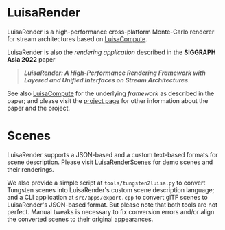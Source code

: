 # LuisaRender

LuisaRender is a high-performance cross-platform Monte-Carlo renderer for stream architectures based
on [LuisaCompute](https://github.com/LuisaGroup/LuisaCompute).

LuisaRender is also the *rendering application* described in the **SIGGRAPH Asia 2022** paper
> ***LuisaRender: A High-Performance Rendering Framework with Layered and Unified Interfaces on Stream Architectures***.

See also [LuisaCompute](https://github.com/LuisaGroup/LuisaCompute) for the underlying *framework* as described in the paper; and please visit the [project page](https://luisa-render.com) for other information about the paper and the project.

# Scenes

LuisaRender supports a JSON-based and a custom text-based formats for scene description. Please visit [LuisaRenderScenes](https://github.com/LuisaGroup/LuisaRenderScenes) for demo scenes and their renderings.

We also provide a simple script at `tools/tungsten2luisa.py` to convert Tungsten scenes into LuisaRender's custom scene description language; and a CLI application at `src/apps/export.cpp` to convert glTF scenes to LuisaRender's JSON-based format. But please note that both tools are not perfect. Manual tweaks is necessary to fix conversion errors and/or align the converted scenes to their original appearances.
